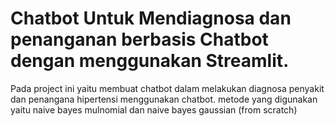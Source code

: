 # Chatbot Untuk Mendiagnosa dan penanganan berbasis Chatbot dengan menggunakan Streamlit.
Pada project ini yaitu membuat chatbot dalam melakukan diagnosa penyakit dan penangana hipertensi menggunakan chatbot. metode yang digunakan yaitu naive bayes mulnomial dan naive bayes gaussian (from scratch)
